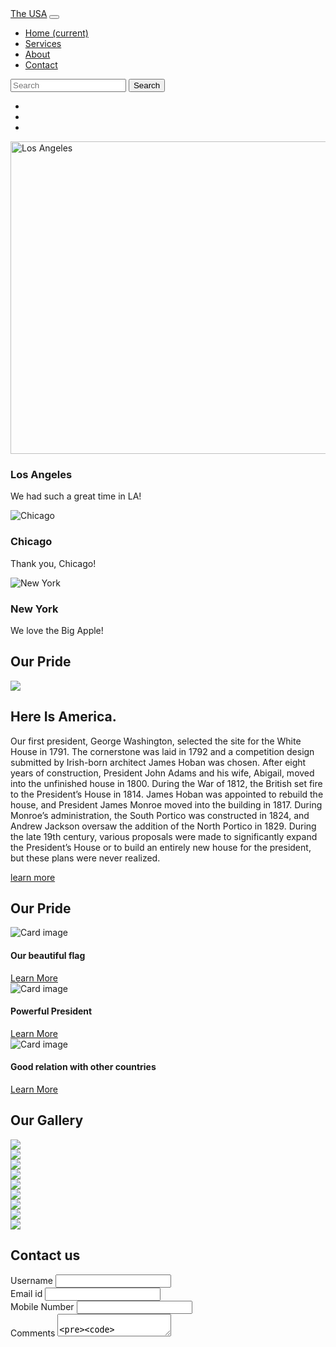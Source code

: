 <html>
 <head> 
  <title>Our beautiful country</title>
  <link href="https://fonts.googleapis.com/css2?family=Josefin+Sans&amp;display=swap" rel="stylesheet"> 
  <meta charset="utf-8"> 
  <meta name="viewport" content="width=device-width, initial-scale=1"> 
  <link rel="stylesheet" href="https://maxcdn.bootstrapcdn.com/bootstrap/4.5.2/css/bootstrap.min.css"> 
 </head> 
 <body> 
  <nav class="navbar navbar-expand-lg navbar-dark bg-dark"> 
   <a class="navbar-brand" href="#">The USA</a> 
   <button class="navbar-toggler" type="button" data-toggle="collapse" data-target="#navbarSupportedContent" aria-controls="navbarSupportedContent" aria-expanded="false" aria-label="Toggle navigation"> <span class="navbar-toggler-icon"></span> </button> 
   <div class="collapse navbar-collapse" id="navbarSupportedContent"> 
    <ul class="navbar-nav ml-auto"> 
     <li class="nav-item active"> <a class="nav-link" href="#">Home <span class="sr-only">(current)</span></a> </li> 
     <li class="nav-item"> <a class="nav-link" href="#">Services</a> </li> 
     <li class="nav-item"> <a class="nav-link" href="#">About</a> </li> 
     <li class="nav-item"> <a class="nav-link" href="#">Contact</a> </li> 
    </ul> 
    <form class="form-inline my-2 my-lg-0"> 
     <input class="form-control mr-sm-2" type="search" placeholder="Search" aria-label="Search"> 
     <button class="btn btn-outline-success my-2 my-sm-0" type="submit">Search</button> 
    </form> 
   </div> 
  </nav> 
  <div id="demo" class="carousel slide" data-ride="carousel"> 
   <ul class="carousel-indicators"> 
    <li data-target="#demo" data-slide-to="0" class="active"></li> 
    <li data-target="#demo" data-slide-to="1"></li> 
    <li data-target="#demo" data-slide-to="2"></li> 
   </ul> 
   <div class="carousel-inner"> 
    <div class="carousel-item active"> 
     <img src="/storage/emulated/0/css/40563259172_3539747322_k_920_629_80.jpg" alt="Los Angeles" width="1100" height="500"> 
     <div class="carousel-caption"> 
      <h3>Los Angeles</h3> 
      <p>We had such a great time in LA!</p> 
     </div> 
    </div> 
    <div class="carousel-item"> 
     <img src="/storage/emulated/0/css/ULIHomepage-1200x675.jpg" alt="Chicago"> 
     <div class="carousel-caption"> 
      <h3>Chicago</h3> 
      <p>Thank you, Chicago!</p> 
     </div> 
    </div> 
    <div class="carousel-item"> 
     <img src="/storage/emulated/0/css/MotleyFool-TMOT-657f0436-21e9af86.jpg" alt="New York"> 
     <div class="carousel-caption"> 
      <h3>New York</h3> 
      <p>We love the Big Apple!</p> 
     </div> 
    </div> 
    <section class="my-5"> 
     <div class="py-5"> 
      <h2 class="text-center">Our Pride</h2> 
     </div> 
     <div class="container-fluid"> 
      <div class="row"> 
       <div class="col-lg-6 col-md-6 col-12 py-5"> 
        <img src="/storage/emulated/0/css/images (2).jpeg" class="img-fluid aboutimg"> 
       </div> 
       <div class="col-lg-6 col-md-6 col-12"> 
        <h2 class="display-4">Here Is America.</h2> 
        <p class="py-3">Our first president, George Washington, selected the site for the White House in 1791. The cornerstone was laid in 1792 and a competition design submitted by Irish-born architect James Hoban was chosen. After eight years of construction, President John Adams and his wife, Abigail, moved into the unfinished house in 1800. During the War of 1812, the British set fire to the President’s House in 1814. James Hoban was appointed to rebuild the house, and President James Monroe moved into the building in 1817. During Monroe’s administration, the South Portico was constructed in 1824, and Andrew Jackson oversaw the addition of the North Portico in 1829. During the late 19th century, various proposals were made to significantly expand the President’s House or to build an entirely new house for the president, but these plans were never realized.</p> 
        <a href="#" class="btn btn-success">learn more</a> 
       </div> 
      </div> 
     </div> 
    </section> 
    <section class="my-5"> 
     <div class="py-5"> 
      <h2 class="text-center">Our Pride</h2> 
     </div> 
     <div class="container-fluid"> 
      <div class="row"> 
       <div class="col-lg-4 col-lg-4 col-12"> 
        <div class="card"> 
         <img class="card-img-top" src="/storage/emulated/0/css/191030121531-02-us-capitol-1030-exlarge-169.jpg" alt="Card image"> 
         <div class="card-body"> 
          <h4 class="card-title">Our beautiful flag</h4> 
          <p class="card-text"></p> 
          <a href="#" class="btn btn-primary">Learn More</a> 
         </div> 
        </div> 
       </div> 
       <div class="col-lg-4 col-lg-4 col-12"> 
        <div class="card"> 
         <img class="card-img-top" src="/storage/emulated/0/css/6DWMAPU5QZ6K4E3PVTEQDWVRT4.jpg" alt="Card image"> 
         <div class="card-body"> 
          <h4 class="card-title">Powerful President</h4> 
          <p class="card-text"></p> 
          <a href="#" class="btn btn-primary">Learn More</a> 
         </div> 
        </div> 
       </div> 
       <div class="col-lg-4 col-lg-4 col-12"> 
        <div class="card"> 
         <img class="card-img-top" src="/storage/emulated/0/css/Having-China-as-adversary-means-America.jpg" alt="Card image"> 
         <div class="card-body"> 
          <h4 class="card-title">Good relation with other countries</h4> 
          <p class="card-text"></p> 
          <a href="#" class="btn btn-primary">Learn More</a> 
         </div> 
        </div> 
       </div> 
      </div> 
     </div> 
    </section> 
    <section class="my-5"> 
     <div class="py-5"> 
      <h2 class="text-center">Our Gallery</h2> 
     </div> 
     <div class="container-fluid"> 
      <div class="row"> 
       <div class="col-lg-4 col-lg-4 col-12"> 
        <img src="/storage/emulated/0/css/1298988004-ilha-grande-Brazil-South-America-Ilha-Grande.jpg" class="imgfluid pb-4"> 
       </div> 
       <div class="col-lg-4 col-lg-4 col-12"> 
        <img src="/storage/emulated/0/css/MotleyFool-TMOT-657f0436-21e9af86.jpg" class="imgfluid pb-4"> 
       </div> 
       <div class="col-lg-4 col-lg-4 col-12"> 
        <img src="/storage/emulated/0/css/new-york-niagara-falls-2.jpg" class="imgfluid pb-4"> 
       </div> 
       <div class="col-lg-4 col-lg-4 col-12"> 
        <img src="/storage/emulated/0/css/usa-best-places-washington.jpg" class="imgfluid pb-4"> 
       </div> 
       <div class="col-lg-4 col-lg-4 col-12"> 
        <img src="/storage/emulated/0/css/13_20USPlacestoSeeBeforeYouDie__ThomasJeffersonMemorial_shutterstock_753247390.jpg" class="imgfluid pb-4"> 
       </div> 
       <div class="col-lg-4 col-lg-4 col-12"> 
        <img src="/storage/emulated/0/css/suspension-bridge-1149942_1280.jpg" class="imgfluid pb-4"> 
       </div> 
       <div class="col-lg-4 col-lg-4 col-12"> 
        <img src="/storage/emulated/0/css/houseofworkshipnorthamericausa.jpg" class="imgfluid pb-4"> 
       </div> 
       <div class="col-lg-4 col-lg-4 col-12"> 
        <img src="/storage/emulated/0/css/usa-best-places-los-angeles.jpg" class="imgfluid pb-4"> 
       </div> 
       <div class="col-lg-4 col-lg-4 col-12"> 
        <img src="/storage/emulated/0/css/1280-589451788-statue-of-liberty-full-base.jpg" class="imgfluid pb-4"> 
       </div> 
      </div> 
     </div> 
    </section> 
    <section class="my-5"> 
     <div class="py-5"> 
      <h2 class="text-center">Contact us</h2> 
     </div> 
     <div class="w-50 m-auto"> 
      <form> 
       <div class="form-group"> 
        <label>Username</label> 
        <input type="text" name="user" autocomplete="off" class="form-control"> 
       </div> 
       <div class="form-group"> 
        <label>Email id</label> 
        <input type="text" name="email" autocomplete="off" class="form-control"> 
       </div> 
       <div class="form-group"> 
        <label>Mobile Number</label> 
        <input type="text" name="mobile" autocomplete="off" class="form-control"> 
       </div> 
       <div class="form-group"> 
        <label>Comments</label> 
        <textarea class="form-control">
                   
               </textarea> 
       </div> 
       <button type="submit" class="btn btn-success">Submit</button> 
      </form> 
     </div> 
    </section> 
    <footer> 
     <p class="p-3 bg-dark text-white text-center">@TheUnitedstatesofamerica</p> 
    </footer> 
    <script src="https://ajax.googleapis.com/ajax/libs/jquery/3.5.1/jquery.min.js"></script> 
    <script src="https://cdnjs.cloudflare.com/ajax/libs/popper.js/1.16.0/umd/popper.min.js"></script> 
    <script src="https://maxcdn.bootstrapcdn.com/bootstrap/4.5.2/js/bootstrap.min.js"></script> 
   </div> 
  </div> 
 </body>
</html>
